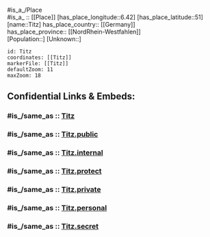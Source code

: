 ﻿---
confidential: public
isDeleted: false
location:
- 51
- 6.42
mapmarker: city
mapzoom:
- 7
- 12
SpocWebEntityId: 34886
tags:
- geo/City
type: City
---

#is_a_/Place  
#is_a_ :: [[Place]] 
[has_place_longitude::6.42] 
[has_place_latitude::51] 
[name::Titz] 
has_place_country:: [[Germany]]  
has_place_province:: [[NordRhein-Westfahlen]]  
[Population::] 
[Unknown::] 


```leaflet
id: Titz
coordinates: [[Titz]] 
markerFile: [[Titz]] 
defaultZoom: 11 
maxZoom: 18
```


## Confidential Links & Embeds: 

### #is_/same_as :: [Titz](/_Standards/Earth/Continent/Europe/Europe~Central/Germany/Germany~West/Nordrhein-Westfalen/counties~NW/Düren/cities~Düren/Titz.md) 

### #is_/same_as :: [Titz.public](/_public/Earth/Continent/Europe/Europe~Central/Germany/Germany~West/Nordrhein-Westfalen/counties~NW/Düren/cities~Düren/Titz.public.md) 

### #is_/same_as :: [Titz.internal](/_internal/Earth/Continent/Europe/Europe~Central/Germany/Germany~West/Nordrhein-Westfalen/counties~NW/Düren/cities~Düren/Titz.internal.md) 

### #is_/same_as :: [Titz.protect](/_protect/Earth/Continent/Europe/Europe~Central/Germany/Germany~West/Nordrhein-Westfalen/counties~NW/Düren/cities~Düren/Titz.protect.md) 

### #is_/same_as :: [Titz.private](/_private/Earth/Continent/Europe/Europe~Central/Germany/Germany~West/Nordrhein-Westfalen/counties~NW/Düren/cities~Düren/Titz.private.md) 

### #is_/same_as :: [Titz.personal](/_personal/Earth/Continent/Europe/Europe~Central/Germany/Germany~West/Nordrhein-Westfalen/counties~NW/Düren/cities~Düren/Titz.personal.md) 

### #is_/same_as :: [Titz.secret](/_secret/Earth/Continent/Europe/Europe~Central/Germany/Germany~West/Nordrhein-Westfalen/counties~NW/Düren/cities~Düren/Titz.secret.md)

